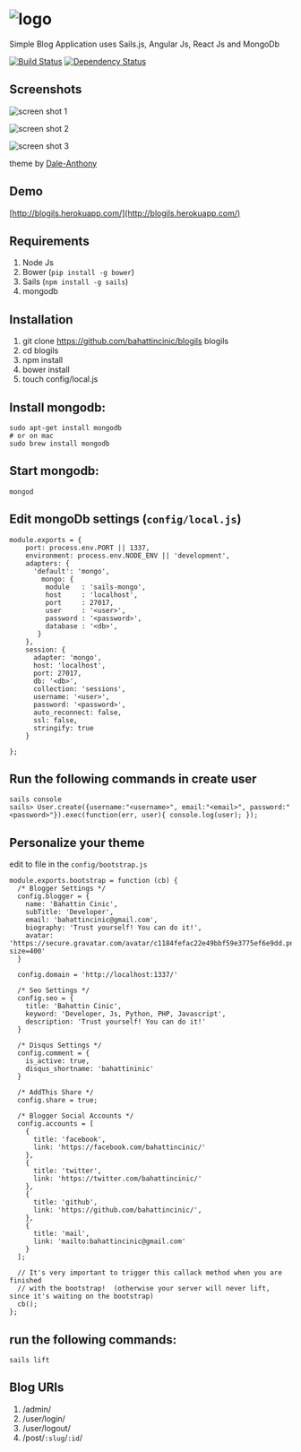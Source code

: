 ![logo](https://cloud.githubusercontent.com/assets/1684999/3682049/833254d0-12c3-11e4-8be8-b834685e761b.png)
=======

Simple Blog Application uses Sails.js, Angular Js, React Js and MongoDb

[![Build Status](https://travis-ci.org/bahattincinic/blogils.svg?branch=master)](https://travis-ci.org/bahattincinic/blogils) [![Dependency Status](https://david-dm.org/bahattincinic/blogils.svg)](https://david-dm.org/bahattincinic/blogils)

Screenshots
------
![screen shot 1](https://cloud.githubusercontent.com/assets/1684999/3694828/8a968210-1376-11e4-9032-1afcc451a5c2.png)

![screen shot 2](https://cloud.githubusercontent.com/assets/1684999/3694818/65251d5c-1376-11e4-8b2f-f5bbf1f3bb94.png)

![screen shot 3](https://cloud.githubusercontent.com/assets/1684999/3694819/652674cc-1376-11e4-891e-03768ecb2db2.png)

theme by [Dale-Anthony](https://github.com/daleanthony/uno)

Demo
------
[http://blogils.herokuapp.com/](http://blogils.herokuapp.com/)

Requirements
-------------
1. Node Js
2. Bower (`pip install -g bower`)
3. Sails (`npm install -g sails`)
4. mongodb

Installation
-------------
1. git clone https://github.com/bahattincinic/blogils blogils
2. cd blogils
3. npm install
4. bower install
5. touch config/local.js

Install mongodb:
-------------

    sudo apt-get install mongodb
    # or on mac
    sudo brew install mongodb

Start mongodb:
-------------

    mongod

Edit mongoDb settings (`config/local.js`)
-------------

    module.exports = {
        port: process.env.PORT || 1337,
        environment: process.env.NODE_ENV || 'development',
        adapters: {
          'default': 'mongo',
            mongo: {
             module   : 'sails-mongo',
             host     : 'localhost',
             port     : 27017,
             user     : '<user>',
             password : '<password>',
             database : '<db>',
           }
        },
        session: {
          adapter: 'mongo',
          host: 'localhost',
          port: 27017,
          db: '<db>',
          collection: 'sessions',
          username: '<user>',
          password: '<password>',
          auto_reconnect: false,
          ssl: false,
          stringify: true
        }

    };

Run the following commands in create user
-------------
    sails console
    sails> User.create({username:"<username>", email:"<email>", password:"<password>"}).exec(function(err, user){ console.log(user); });

Personalize your theme
-------------
edit to file in the `config/bootstrap.js`

    module.exports.bootstrap = function (cb) {
      /* Blogger Settings */
      config.blogger = {
        name: 'Bahattin Cinic',
        subTitle: 'Developer',
        email: 'bahattincinic@gmail.com',
        biography: 'Trust yourself! You can do it!',
        avatar: 'https://secure.gravatar.com/avatar/c1184fefac22e49bbf59e3775ef6e9dd.png?size=400'
      }

      config.domain = 'http://localhost:1337/'

      /* Seo Settings */
      config.seo = {
        title: 'Bahattin Cinic',
        keyword: 'Developer, Js, Python, PHP, Javascript',
        description: 'Trust yourself! You can do it!'
      }

      /* Disqus Settings */
      config.comment = {
        is_active: true,
        disqus_shortname: 'bahattininic'
      }

      /* AddThis Share */
      config.share = true;

      /* Blogger Social Accounts */
      config.accounts = [
        {
          title: 'facebook',
          link: 'https://facebook.com/bahattincinic/'
        },
        {
          title: 'twitter',
          link: 'https://twitter.com/bahattincinic/'
        },
        {
          title: 'github',
          link: 'https://github.com/bahattincinic/',
        },
        {
          title: 'mail',
          link: 'mailto:bahattincinic@gmail.com'
        }
      ];

      // It's very important to trigger this callack method when you are finished
      // with the bootstrap!  (otherwise your server will never lift, since it's waiting on the bootstrap)
      cb();
    };

run the following commands:
-------------
    sails lift


Blog URls
-------------
1. /admin/
2. /user/login/
3. /user/logout/
4. /post/`:slug`/`:id`/
